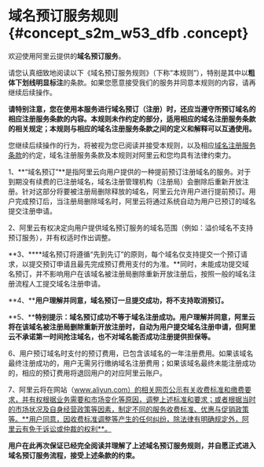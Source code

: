 # 域名预订服务规则 {#concept_s2m_w53_dfb .concept}

欢迎使用阿里云提供的**域名预订服务**。

请您认真细致地阅读以下《域名预订服务规则》（下称“本规则”），特别是其中以**粗体下划线明显标注**的条款。如果您愿意接受我们的服务并同意本规则的内容，请再继续后续操作。

**请特别注意，您在使用本服务进行域名预订（注册）时，还应当遵守所预订域名的相应注册服务条款的内容。本规则未作约定的部分，适用相应的域名注册服务条款的相关规定；本规则与相应的域名注册服务条款之间的定义和解释可以互通使用。**

您继续后续操作的行为，将被视为您已阅读并接受本规则，以及相应[域名注册服务条款](ZH-CN_TP_21342.dita)的约定，域名注册服务条款及本规则对阿里云和您均具有法律约束力。

1、**“域名预订”**是指阿里云向用户提供的一种提前预订注册域名的服务。对于到期没有续费的已注册域名，域名注册管理机构（注册局）会删除后重新开放注册。针对这部分将要被注册局删除释放的域名，阿里云允许用户进行提前预订。用户完成预订后，当注册局删除域名时，阿里云将通过系统自动为用户已预订的域名提交注册申请。

2、阿里云有权决定向用户提供域名预订服务的域名范围（例如：溢价域名不支持预订服务），并有权适时作出调整。

**3、****域名预订将遵循“先到先订”的原则，每个域名仅支持提交一个预订请求，以提交预订申请且最先完成预订费用支付的为准。**同时，未能成功提交域名预订，并不影响用户在该域名被注册局删除重新开放注册后，按照一般的域名注册流程人工提交域名注册申请。

**4、****用户理解并同意，域名预订一旦提交成功，将不支持取消预订。**

**5、****特别提示：域名预订成功不等于域名注册成功。用户理解并同意，阿里云将在该域名被注册局删除重新开放注册时，自动为用户提交域名注册申请，但阿里云不承诺第一时间抢注域名，也不对域名能否成功注册提供担保等。**

6、用户预订域名时支付的预订费用，已包含该域名的一年注册费用。如果该域名最终注册成功的，用户无需另行缴纳域名注册费用；如果该域名最终未能注册成功的，相应的预订费用将退回用户的对应阿里云账户。

7、阿里云将在网站（www.aliyun.com）的相关网页公示有关收费标准和缴费要求，并有权根据业务需要和市场变化等原因，调整上述标准和要求；或者根据当时的市场状况及自身经营政策等因素，制定不同的服务收费标准、优惠与促销政策等。**用户同意，因收费标准调整等产生的任何纠纷，除法律有明确规定外，阿里云有免于诉讼或仲裁的权利**。

**用户在此再次保证已经完全阅读并理解了上述域名预订服务规则，并自愿正式进入域名预订服务流程，接受上述条款的约束。**

